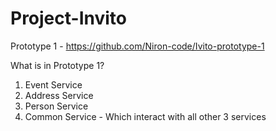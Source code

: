# Project-Invito

Prototype 1 - https://github.com/Niron-code/Ivito-prototype-1

What is in Prototype 1?
1. Event Service 
2. Address Service
3. Person Service 
4. Common Service - Which interact with all other 3 services
